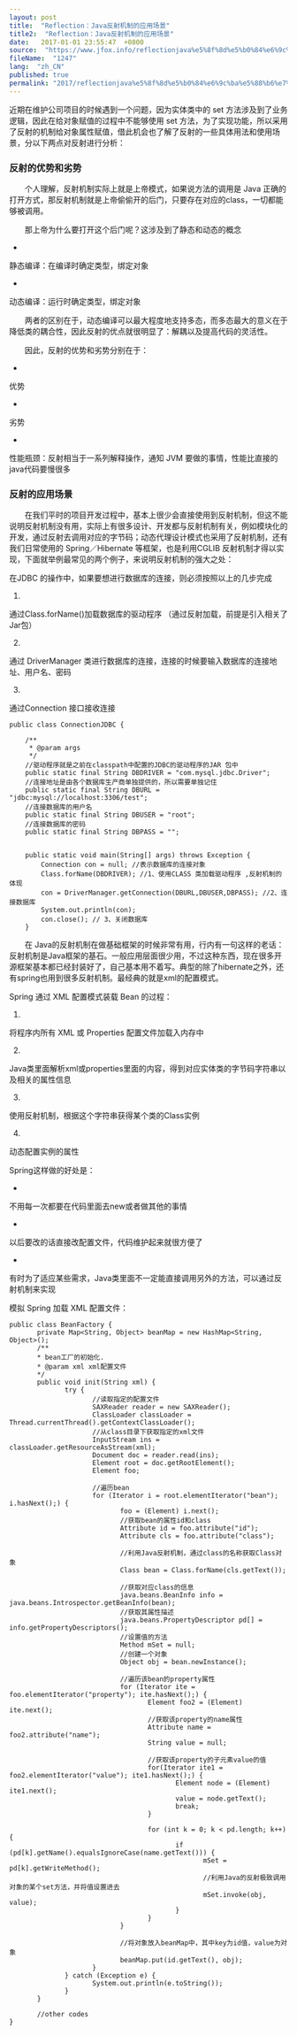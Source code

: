 ```yaml
---
layout: post
title:  "Reflection：Java反射机制的应用场景"
title2:  "Reflection：Java反射机制的应用场景"
date:   2017-01-01 23:55:47  +0800
source:  "https://www.jfox.info/reflectionjava%e5%8f%8d%e5%b0%84%e6%9c%ba%e5%88%b6%e7%9a%84%e5%ba%94%e7%94%a8%e5%9c%ba%e6%99%af.html"
fileName:  "1247"
lang:  "zh_CN"
published: true
permalink: "2017/reflectionjava%e5%8f%8d%e5%b0%84%e6%9c%ba%e5%88%b6%e7%9a%84%e5%ba%94%e7%94%a8%e5%9c%ba%e6%99%af.html"
---
```


近期在维护公司项目的时候遇到一个问题，因为实体类中的 set 方法涉及到了业务逻辑，因此在给对象赋值的过程中不能够使用 set 方法，为了实现功能，所以采用了反射的机制给对象属性赋值，借此机会也了解了反射的一些具体用法和使用场景，分以下两点对反射进行分析：

### 反射的优势和劣势

  个人理解，反射机制实际上就是上帝模式，如果说方法的调用是 Java 正确的打开方式，那反射机制就是上帝偷偷开的后门，只要存在对应的class，一切都能够被调用。

  那上帝为什么要打开这个后门呢？这涉及到了静态和动态的概念

- 
静态编译：在编译时确定类型，绑定对象

- 
动态编译：运行时确定类型，绑定对象

  两者的区别在于，动态编译可以最大程度地支持多态，而多态最大的意义在于降低类的耦合性，因此反射的优点就很明显了：解耦以及提高代码的灵活性。

  因此，反射的优势和劣势分别在于：

- 
优势

- 
劣势

- 
性能瓶颈：反射相当于一系列解释操作，通知 JVM 要做的事情，性能比直接的java代码要慢很多

### 反射的应用场景

  在我们平时的项目开发过程中，基本上很少会直接使用到反射机制，但这不能说明反射机制没有用，实际上有很多设计、开发都与反射机制有关，例如模块化的开发，通过反射去调用对应的字节码；动态代理设计模式也采用了反射机制，还有我们日常使用的 Spring／Hibernate 等框架，也是利用CGLIB 反射机制才得以实现，下面就举例最常见的两个例子，来说明反射机制的强大之处：

在JDBC 的操作中，如果要想进行数据库的连接，则必须按照以上的几步完成

1. 
通过Class.forName()加载数据库的驱动程序 （通过反射加载，前提是引入相关了Jar包）

2. 
通过 DriverManager 类进行数据库的连接，连接的时候要输入数据库的连接地址、用户名、密码

3. 
通过Connection 接口接收连接

    public class ConnectionJDBC {  
      
        /** 
         * @param args 
         */  
        //驱动程序就是之前在classpath中配置的JDBC的驱动程序的JAR 包中  
        public static final String DBDRIVER = "com.mysql.jdbc.Driver";  
        //连接地址是由各个数据库生产商单独提供的，所以需要单独记住  
        public static final String DBURL = "jdbc:mysql://localhost:3306/test";  
        //连接数据库的用户名  
        public static final String DBUSER = "root";  
        //连接数据库的密码  
        public static final String DBPASS = "";  
          
          
        public static void main(String[] args) throws Exception {  
            Connection con = null; //表示数据库的连接对象  
            Class.forName(DBDRIVER); //1、使用CLASS 类加载驱动程序 ,反射机制的体现 
            con = DriverManager.getConnection(DBURL,DBUSER,DBPASS); //2、连接数据库  
            System.out.println(con);  
            con.close(); // 3、关闭数据库  
        }  
    

  在 Java的反射机制在做基础框架的时候非常有用，行内有一句这样的老话：反射机制是Java框架的基石。一般应用层面很少用，不过这种东西，现在很多开源框架基本都已经封装好了，自己基本用不着写。典型的除了hibernate之外，还有spring也用到很多反射机制。最经典的就是xml的配置模式。

Spring 通过 XML 配置模式装载 Bean 的过程：

1. 
将程序内所有 XML 或 Properties 配置文件加载入内存中

2. 
Java类里面解析xml或properties里面的内容，得到对应实体类的字节码字符串以及相关的属性信息

3. 
使用反射机制，根据这个字符串获得某个类的Class实例

4. 
动态配置实例的属性

Spring这样做的好处是：

- 
不用每一次都要在代码里面去new或者做其他的事情

- 
以后要改的话直接改配置文件，代码维护起来就很方便了

- 
有时为了适应某些需求，Java类里面不一定能直接调用另外的方法，可以通过反射机制来实现

模拟 Spring 加载 XML 配置文件：

    public class BeanFactory {
           private Map<String, Object> beanMap = new HashMap<String, Object>();
           /**
           * bean工厂的初始化.
           * @param xml xml配置文件
           */
           public void init(String xml) {
                  try {
                         //读取指定的配置文件
                         SAXReader reader = new SAXReader();
                         ClassLoader classLoader = Thread.currentThread().getContextClassLoader();
                         //从class目录下获取指定的xml文件
                         InputStream ins = classLoader.getResourceAsStream(xml);
                         Document doc = reader.read(ins);
                         Element root = doc.getRootElement();  
                         Element foo;
                        
                         //遍历bean
                         for (Iterator i = root.elementIterator("bean"); i.hasNext();) {  
                                foo = (Element) i.next();
                                //获取bean的属性id和class
                                Attribute id = foo.attribute("id");  
                                Attribute cls = foo.attribute("class");
                               
                                //利用Java反射机制，通过class的名称获取Class对象
                                Class bean = Class.forName(cls.getText());
                               
                                //获取对应class的信息
                                java.beans.BeanInfo info = java.beans.Introspector.getBeanInfo(bean);
                                //获取其属性描述
                                java.beans.PropertyDescriptor pd[] = info.getPropertyDescriptors();
                                //设置值的方法
                                Method mSet = null;
                                //创建一个对象
                                Object obj = bean.newInstance();
                               
                                //遍历该bean的property属性
                                for (Iterator ite = foo.elementIterator("property"); ite.hasNext();) {  
                                       Element foo2 = (Element) ite.next();
                                       //获取该property的name属性
                                       Attribute name = foo2.attribute("name");
                                       String value = null;
                                      
                                       //获取该property的子元素value的值
                                       for(Iterator ite1 = foo2.elementIterator("value"); ite1.hasNext();) {
                                              Element node = (Element) ite1.next();
                                              value = node.getText();
                                              break;
                                       }
                                      
                                       for (int k = 0; k < pd.length; k++) {
                                              if (pd[k].getName().equalsIgnoreCase(name.getText())) {
                                                     mSet = pd[k].getWriteMethod();
                                                     //利用Java的反射极致调用对象的某个set方法，并将值设置进去
                                                     mSet.invoke(obj, value);
                                              }
                                       }
                                }
                               
                                //将对象放入beanMap中，其中key为id值，value为对象
                                beanMap.put(id.getText(), obj);
                         }
                  } catch (Exception e) {
                         System.out.println(e.toString());
                  }
           }
          
           //other codes
    }
